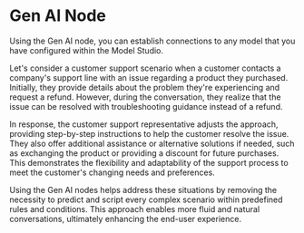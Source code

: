 # Gen AI Node

Using the Gen AI node, you can establish connections to any model that you have configured within the Model Studio.

Let's consider a customer support scenario when a customer contacts a company's support line with an issue regarding a product they purchased. Initially, they provide details about the problem they're experiencing and request a refund. However, during the conversation, they realize that the issue can be resolved with troubleshooting guidance instead of a refund.

In response, the customer support representative adjusts the approach, providing step-by-step instructions to help the customer resolve the issue. They also offer additional assistance or alternative solutions if needed, such as exchanging the product or providing a discount for future purchases. This demonstrates the flexibility and adaptability of the support process to meet the customer's changing needs and preferences.

Using the Gen AI nodes helps address these situations by removing the necessity to predict and script every complex scenario within predefined rules and conditions. This approach enables more fluid and natural conversations, ultimately enhancing the end-user experience.